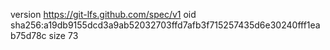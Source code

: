 version https://git-lfs.github.com/spec/v1
oid sha256:a19db9155dcd3a9ab52032703ffd7afb3f715257435d6e30240fff1eab75d78c
size 73
